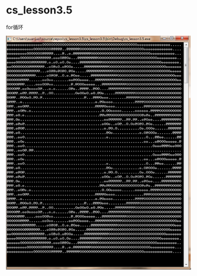 # cs_lesson3.5
for循环




![read fail ](https://github.com/SHAREVIEW/cs_lesson3.5/blob/master/images/pic_20181029164642.png)
